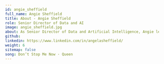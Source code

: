 ```yaml
---
id: angie_sheffield
full_name: Angie Sheffield
title: About - Angie Sheffield
role: Senior Director of Data and AI
image: angie_sheffield.jpg
about: As Senior Director of Data and Artificial Intelligence, Angie leads Raft's practice to operationalize data-centric and AI solutions for decision dominance in all warfighting domains. She is an expert in responsible AI for defense and national security. Angie started her career as an applied mathematician and intelligence officer in the U.S. Air Force, and later worked as the Director of Decision Modeling and Optimization at Pacific Northwest National Laboratory. She joined Raft after leading industry, academia, and the National Laboratories to harness AI to reduce nuclear threats as the Senior Program Manager for AI at DOE’s National Nuclear Security Administration. Angie is a graduate of the U.S. Air Force Academy, has an M.S. in Operations Research from Kansas State University, and is a war college graduate with an M.S. in National Security Resource Strategy from NDU’s Eisenhower School.
github:
linkedin: https://www.linkedin.com/in/angelasheffield/
weight: 6
sitemap: false
song: Don’t Stop Me Now · Queen
---
```

